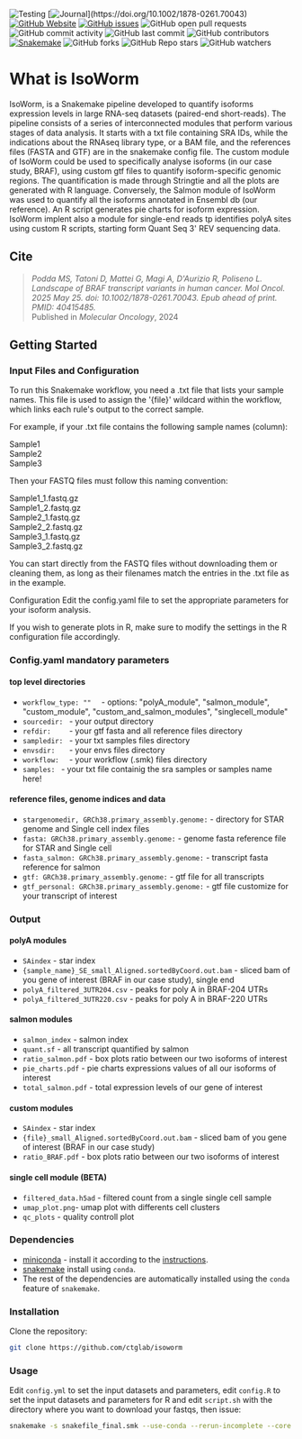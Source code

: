 ![Testing](https://github.com/ctglab/isoworm/workflows/Testing/badge.svg)
[![Journal](https://img.shields.io/badge/Journal-DOI-blue?)](https://doi.org/10.1002/1878-0261.70043)
[![GitHub Website](https://img.shields.io/website-up-down-green-red/http/monip.org.svg)](https://ctglab.github.io/)
[![GitHub issues](https://img.shields.io/github/issues-raw/ctglab/isoworm)](https://github.com/ctglab/isoworm/issues)
![GitHub open pull requests](https://img.shields.io/github/issues-pr-raw/ctglab/isoworm)
![GitHub commit activity](https://img.shields.io/github/commit-activity/m/ctglab/isoworm) 
![GitHub last commit](https://img.shields.io/github/last-commit/ctglab/isoworm)
![GitHub contributors](https://img.shields.io/github/contributors/ctglab/isoworm)
[![Snakemake](https://img.shields.io/badge/snakemake-≥6.1.0-brightgreen.svg)](https://snakemake.github.io)
![GitHub forks](https://img.shields.io/github/forks/ctglab/isoworm)
![GitHub Repo stars](https://img.shields.io/github/stars/ctglab/isoworm)
![GitHub watchers](https://img.shields.io/github/watchers/ctglab/isoworm.svg)

# What is IsoWorm
IsoWorm, is a Snakemake pipeline developed to quantify isoforms expression levels in large RNA-seq datasets (paired-end short-reads). 
The pipeline consists of a series of interconnected modules that perform various stages of data analysis. 
It starts with a txt file containing SRA IDs, while the indications about the RNAseq library type, or a BAM file, and the references files (FASTA and GTF) are in the snakemake config file. 
The custom module of IsoWorm could be used to specifically analyse isoforms (in our case study, BRAF), using custom gtf files to quantify isoform-specific genomic regions. 
The quantification is made through Stringtie and all the plots are generated with R language. Conversely, the Salmon module of IsoWorm was used to quantify all the isoforms annotated in Ensembl db (our reference). 
An R script generates pie charts for isoform expression. IsoWorm implent also a module for single-end reads tp identifies polyA sites using custom R scripts, starting form Quant Seq 3' REV sequencing data.

## Cite 
> *Podda MS, Tatoni D, Mattei G, Magi A, D'Aurizio R, Poliseno L. Landscape of BRAF transcript variants in human cancer. Mol Oncol. 2025 May 25. doi: 10.1002/1878-0261.70043. Epub ahead of print. PMID: 40415485.*   
> Published in *Molecular Oncology*, 2024


## Getting Started

### Input Files and Configuration
To run this Snakemake workflow, you need a .txt file that lists your sample names. This file is used to assign the '{file}' wildcard within the workflow, which links each rule's output to the correct sample.

For example, if your .txt file contains the following sample names (column):

Sample1  
Sample2  
Sample3  

Then your FASTQ files must follow this naming convention:

Sample1_1.fastq.gz  
Sample1_2.fastq.gz  
Sample2_1.fastq.gz  
Sample2_2.fastq.gz  
Sample3_1.fastq.gz  
Sample3_2.fastq.gz  

You can start directly from the FASTQ files without downloading them or cleaning them, as long as their filenames match the entries in the .txt file as in the example.

Configuration
Edit the config.yaml file to set the appropriate parameters for your isoform analysis.

If you wish to generate plots in R, make sure to modify the settings in the R configuration file accordingly.

### Config.yaml mandatory parameters
####  top level directories
- `workflow_type: ""  ` - options: "polyA_module", "salmon_module", "custom_module", "custom_and_salmon_modules", "singlecell_module"
- `sourcedir: ` -  your output directory
- `refdir:    ` -  your gtf fasta and all reference files directory
- `sampledir: ` -  your txt samples files directory
- `envsdir:   ` - your envs files directory
- `workflow:  ` - your workflow (.smk) files directory
- `samples: ` -  your txt file containig the sra samples or samples name here!
  
#### reference files, genome indices and data
- `stargenomedir, GRCh38.primary_assembly.genome:` - directory for STAR genome and Single cell index files
- `fasta: GRCh38.primary_assembly.genome:` -  genome fasta reference file for STAR and Single cell
- `fasta_salmon: GRCh38.primary_assembly.genome:` -  transcript fasta reference for salmon
- `gtf: GRCh38.primary_assembly.genome:` - gtf file for all transcripts
- `gtf_personal: GRCh38.primary_assembly.genome:` - gtf file customize for your transcript of interest 


### Output
#### polyA modules
- `SAindex` - star index
- `{sample_name}_SE_small_Aligned.sortedByCoord.out.bam` - sliced bam of you gene of interest (BRAF in our case study), single end
- `polyA_filtered_3UTR204.csv` - peaks for poly A in BRAF-204 UTRs
- `polyA_filtered_3UTR220.csv` - peaks for poly A in BRAF-220 UTRs
#### salmon modules
- `salmon_index` - salmon index
- `quant.sf` - all transcript quantified by salmon
- `ratio_salmon.pdf` -  box plots ratio between our two isoforms of interest
- `pie_charts.pdf` - pie charts expressions values of all our isoforms of interest
- `total_salmon.pdf` - total expression levels of our gene of interest
#### custom modules
- `SAindex` - star index
- `{file}_small_Aligned.sortedByCoord.out.bam` - sliced bam of you gene of interest (BRAF in our case study)
- `ratio_BRAF.pdf` -  box plots ratio between our two isoforms of interest

#### single cell module (BETA)
- `filtered_data.h5ad` - filtered count from a single single cell sample
- `umap_plot.png`- umap plot with differents cell clusters
- `qc_plots` - quality controll plot

### Dependencies
- [miniconda](https://conda.io/miniconda.html) - install it according to the [instructions](https://conda.io/docs/user-guide/install/index.html).
- [snakemake](https://anaconda.org/bioconda/snakemake) install using `conda`.
- The rest of the dependencies are automatically installed using the `conda` feature of `snakemake`.

### Installation

Clone the repository:

```bash
git clone https://github.com/ctglab/isoworm
```

### Usage

Edit `config.yml` to set the input datasets and parameters, edit `config.R` to set the input datasets and parameters for R and edit `script.sh` with the directory where you want to download your fastqs, then issue:
```bash
snakemake -s snakefile_final.smk --use-conda --rerun-incomplete --core 2 -k
```
